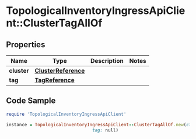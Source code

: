 # TopologicalInventoryIngressApiClient::ClusterTagAllOf

## Properties

Name | Type | Description | Notes
------------ | ------------- | ------------- | -------------
**cluster** | [**ClusterReference**](ClusterReference.md) |  | 
**tag** | [**TagReference**](TagReference.md) |  | 

## Code Sample

```ruby
require 'TopologicalInventoryIngressApiClient'

instance = TopologicalInventoryIngressApiClient::ClusterTagAllOf.new(cluster: null,
                                 tag: null)
```


